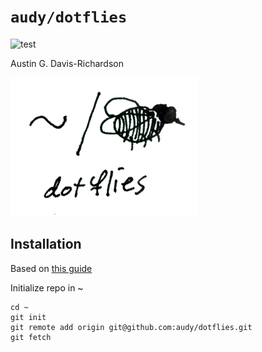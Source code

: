 # `audy/dotflies`

![test](https://github.com/audy/dotflies/actions/workflows/test.yml/badge.svg)

Austin G. Davis-Richardson

![~/. (fly)](./logo.png?raw=true)

## Installation

Based on [this guide](https://queensidecastle.com/guides/tracking-your-home-directory-in-git-part-1)

Initialize repo in ~

```
cd ~
git init
git remote add origin git@github.com:audy/dotflies.git
git fetch
```
